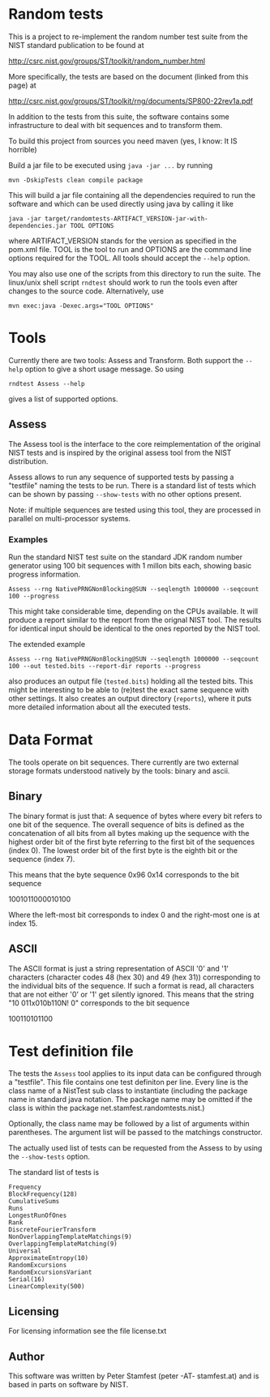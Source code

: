 Random tests
============

This is a project to re-implement the random number test suite from 
the NIST standard publication to be found at

  http://csrc.nist.gov/groups/ST/toolkit/random_number.html

More specifically, the tests are based on the document (linked from this 
page) at

  http://csrc.nist.gov/groups/ST/toolkit/rng/documents/SP800-22rev1a.pdf

In addition to the tests from this suite, the software contains some infrastructure 
to deal with bit sequences and to transform them.

To build this project from sources you need maven (yes, I know: It IS horrible)

Build a jar file to be executed using `java -jar ...` by running

    mvn -DskipTests clean compile package

This will build a jar file containing all the dependencies required to run the 
software and which can be used directly using java by calling it like

    java -jar target/randomtests-ARTIFACT_VERSION-jar-with-dependencies.jar TOOL OPTIONS

where ARTIFACT_VERSION stands for the version as specified in the pom.xml file.
TOOL is the tool to run and OPTIONS are the command line options required
for the TOOL. All tools should accept the `--help` option.

You may also use one of the scripts from this directory to run the suite. The 
linux/unix shell script `rndtest` should work to run the tools even after changes 
to the source code. Alternatively, use 

    mvn exec:java -Dexec.args="TOOL OPTIONS"

Tools
=====

Currently there are two tools: Assess and Transform. Both support the `--help`
option to give a short usage message. So using

    rndtest Assess --help 

gives a list of supported options.

Assess
------

The Assess tool is the interface to the core reimplementation of the original NIST 
tests and is inspired by the original assess tool from the NIST distribution.

Assess allows to run any sequence of supported tests by passing a "testfile" naming the
tests to be run. There is a standard list of tests which can be shown by passing
`--show-tests` with no other options present.

Note: if multiple sequences are tested using this tool, they are processed in parallel on 
multi-processor systems.

### Examples

Run the standard NIST test suite on the standard JDK random number generator using 100 
bit sequences with 1 millon bits each, showing basic progress information.

    Assess --rng NativePRNGNonBlocking@SUN --seqlength 1000000 --seqcount 100 --progress

This might take considerable time, depending on the CPUs available. It will produce 
a report similar to the report from the orignal NIST tool. The results for identical
input should be identical to the ones reported by the NIST tool.

The extended example

    Assess --rng NativePRNGNonBlocking@SUN --seqlength 1000000 --seqcount 100 --out tested.bits --report-dir reports --progress

also produces an output file (`tested.bits`) holding all the tested 
bits. This might be interesting to be able to (re)test the exact same sequence with 
other settings. It also creates an output directory (`reports`), where it puts more detailed information 
about all the executed tests.


Data Format
===========

The tools operate on bit sequences. There currently are two external storage formats 
understood natively by the tools: binary and ascii.

Binary
------

The binary format is just that: A sequence of bytes where every bit refers to one 
bit of the sequence. The overall sequence of bits is defined as the concatenation 
of all bits from all bytes making up the sequence with the highest order bit of 
the first byte referring to the first bit of the sequences (index 0). The lowest 
order bit of the first byte is the eighth bit or the sequence (index 7). 

This means that the byte sequence 0x96 0x14 corresponds to the bit sequence

1001011000010100

Where the left-most bit corresponds to index 0 and the right-most one is at index 15.

ASCII
-----

The ASCII format is just a string representation of ASCII '0' and '1' characters 
(character codes 48 (hex 30) and 49 (hex 31)) corresponding to the individual bits 
of the sequence. If such a format is read, all characters that are not either '0'
or '1' get silently ignored. This means that the string "10 011x010b110N! 0" 
corresponds to the bit sequence

100110101100

Test definition file
====================

The tests the `Assess` tool applies to its input data can be configured through 
a  "testfile". This file contains one test definiton per line. Every line is 
the  class name of a NistTest sub class to instantiate (including the 
package name in standard java notation. The package name may be omitted if the 
class is within the package net.stamfest.randomtests.nist.)

Optionally, the class name may be followed by a list of arguments within
parentheses. The argument list will be passed to the matchings constructor.

The actually used list of tests can be requested from the Assess to by using the 
`--show-tests` option.

The standard list of tests is 

```
Frequency
BlockFrequency(128)
CumulativeSums
Runs
LongestRunOfOnes
Rank
DiscreteFourierTransform
NonOverlappingTemplateMatchings(9)
OverlappingTemplateMatching(9)
Universal
ApproximateEntropy(10)
RandomExcursions
RandomExcursionsVariant
Serial(16)
LinearComplexity(500)
```


Licensing
---------

For licensing information see the file license.txt

Author
------

This software was written by Peter Stamfest (peter -AT- stamfest.at) and is
based in parts on software by NIST.
